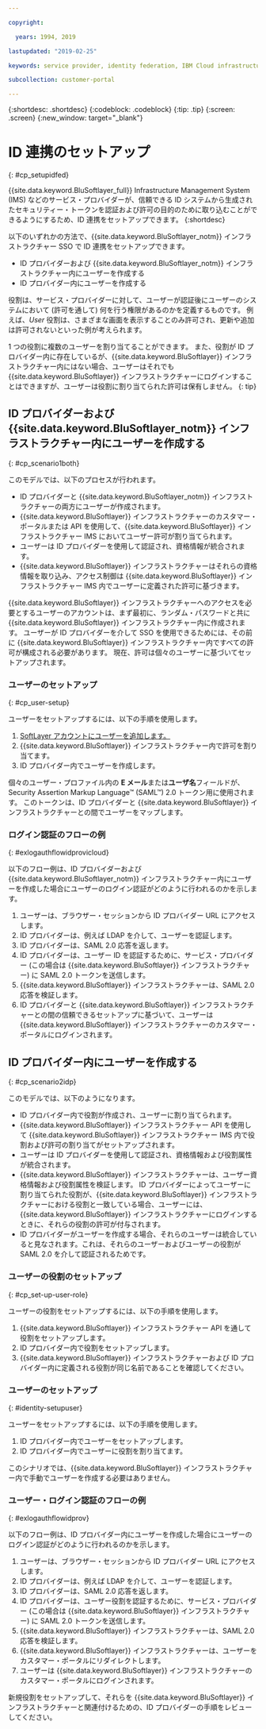 ```yaml
---

copyright:

  years: 1994, 2019

lastupdated: "2019-02-25"

keywords: service provider, identity federation, IBM Cloud infrastructure SSO

subcollection: customer-portal 

---
```


{:shortdesc: .shortdesc}
{:codeblock: .codeblock}
{:tip: .tip}
{:screen: .screen}
{:new_window: target="_blank"}

# ID 連携のセットアップ
{: #cp_setupidfed}

{{site.data.keyword.BluSoftlayer_full}} Infrastructure Management System (IMS) などのサービス・プロバイダーが、信頼できる ID システムから生成されたセキュリティー・トークンを認証および許可の目的のために取り込むことができるようにするため、ID 連携をセットアップできます。
{:shortdesc}

以下のいずれかの方法で、{{site.data.keyword.BluSoftlayer_notm}} インフラストラクチャー SSO で ID 連携をセットアップできます。
* ID プロバイダーおよび {{site.data.keyword.BluSoftlayer_notm}} インフラストラクチャー内にユーザーを作成する
* ID プロバイダー内にユーザーを作成する

役割は、サービス・プロバイダーに対して、ユーザーが認証後にユーザーのシステムにおいて (許可を通して) 何を行う権限があるのかを定義するものです。 例えば、*User* 役割は、さまざまな画面を表示することのみ許可され、更新や追加は許可されないといった例が考えられます。

1 つの役割に複数のユーザーを割り当てることができます。 また、役割が ID プロバイダー内に存在しているが、{{site.data.keyword.BluSoftlayer}} インフラストラクチャー内にはない場合、ユーザーはそれでも {{site.data.keyword.BluSoftlayer}} インフラストラクチャーにログインすることはできますが、ユーザーは役割に割り当てられた許可は保有しません。
{: tip}


## ID プロバイダーおよび {{site.data.keyword.BluSoftlayer_notm}} インフラストラクチャー内にユーザーを作成する
{: #cp_scenario1both}

このモデルでは、以下のプロセスが行われます。
* ID プロバイダーと {{site.data.keyword.BluSoftlayer_notm}} インフラストラクチャーの両方にユーザーが作成されます。
* {{site.data.keyword.BluSoftlayer}} インフラストラクチャーのカスタマー・ポータルまたは API を使用して、{{site.data.keyword.BluSoftlayer}} インフラストラクチャー IMS においてユーザー許可が割り当てられます。
* ユーザーは ID プロバイダーを使用して認証され、資格情報が統合されます。
* {{site.data.keyword.BluSoftlayer}} インフラストラクチャーはそれらの資格情報を取り込み、アクセス制御は {{site.data.keyword.BluSoftlayer}} インフラストラクチャー IMS 内でユーザーに定義された許可に基づきます。

{{site.data.keyword.BluSoftlayer}} インフラストラクチャーへのアクセスを必要とするユーザーのアカウントは、まず最初に、ランダム・パスワードと共に {{site.data.keyword.BluSoftlayer}} インフラストラクチャー内に作成されます。 ユーザーが ID プロバイダーを介して SSO を使用できるためには、その前に {{site.data.keyword.BluSoftlayer}} インフラストラクチャー内ですべての許可が構成される必要があります。 現在、許可は個々のユーザーに基づいてセットアップされます。

### ユーザーのセットアップ
{: #cp_user-setup}

ユーザーをセットアップするには、以下の手順を使用します。

1. [SoftLayer アカウントにユーザーを追加します。](/docs/customer-portal?topic=customer-portal-customerportal_addusertocpacct#customerportal_addusertocpacct)
2. {{site.data.keyword.BluSoftlayer}} インフラストラクチャー内で許可を割り当てます。
3. ID プロバイダー内でユーザーを作成します。

個々のユーザー・プロファイル内の **E メール**または**ユーザ名**フィールドが、Security Assertion Markup Language&trade; (SAML&trade;) 2.0 トークン用に使用されます。 このトークンは、ID プロバイダーと {{site.data.keyword.BluSoftlayer}} インフラストラクチャーとの間でユーザーをマップします。

### ログイン認証のフローの例
{: #exlogauthflowidprovicloud}

以下のフロー例は、ID プロバイダーおよび {{site.data.keyword.BluSoftlayer_notm}} インフラストラクチャー内にユーザーを作成した場合にユーザーのログイン認証がどのように行われるのかを示します。
1. ユーザーは、ブラウザー・セッションから ID プロバイダー URL にアクセスします。
2. ID プロバイダーは、例えば LDAP を介して、ユーザーを認証します。
3. ID プロバイダーは、SAML 2.0 応答を返します。
4. ID プロバイダーは、ユーザー ID を認証するために、サービス・プロバイダー (この場合は {{site.data.keyword.BluSoftlayer}} インフラストラクチャー) に SAML 2.0 トークンを送信します。
5. {{site.data.keyword.BluSoftlayer}} インフラストラクチャーは、SAML 2.0 応答を検証します。
6. ID プロバイダーと {{site.data.keyword.BluSoftlayer}} インフラストラクチャーとの間の信頼できるセットアップに基づいて、ユーザーは {{site.data.keyword.BluSoftlayer}} インフラストラクチャーのカスタマー・ポータルにログインされます。


## ID プロバイダー内にユーザーを作成する
{: #cp_scenario2idp}

このモデルでは、以下のようになります。
* ID プロバイダー内で役割が作成され、ユーザーに割り当てられます。
* {{site.data.keyword.BluSoftlayer}} インフラストラクチャー API を使用して {{site.data.keyword.BluSoftlayer}} インフラストラクチャー IMS 内で役割および許可の割り当てがセットアップされます。
* ユーザーは ID プロバイダーを使用して認証され、資格情報および役割属性が統合されます。
* {{site.data.keyword.BluSoftlayer}} インフラストラクチャーは、ユーザー資格情報および役割属性を検証します。 ID プロバイダーによってユーザーに割り当てられた役割が、{{site.data.keyword.BluSoftlayer}} インフラストラクチャーにおける役割と一致している場合、ユーザーには、{{site.data.keyword.BluSoftlayer}} インフラストラクチャーにログインするときに、それらの役割の許可が付与されます。
* ID プロバイダーがユーザーを作成する場合、それらのユーザーは統合していると見なされます。これは、それらのユーザーおよびユーザーの役割が SAML 2.0 を介して認証されるためです。

### ユーザーの役割のセットアップ
{: #cp_set-up-user-role}

ユーザーの役割をセットアップするには、以下の手順を使用します。

1. {{site.data.keyword.BluSoftlayer}} インフラストラクチャー API を通して役割をセットアップします。
2. ID プロバイダー内で役割をセットアップします。
3. {{site.data.keyword.BluSoftlayer}} インフラストラクチャーおよび ID プロバイダー内に定義される役割が同じ名前であることを確認してください。

### ユーザーのセットアップ
{: #identity-setupuser}

ユーザーをセットアップするには、以下の手順を使用します。

1. ID プロバイダー内でユーザーをセットアップします。
2. ID プロバイダー内でユーザーに役割を割り当てます。

このシナリオでは、{{site.data.keyword.BluSoftlayer}} インフラストラクチャー内で手動でユーザーを作成する必要はありません。

### ユーザー・ログイン認証のフローの例
{: #exlogauthflowidprov}

以下のフロー例は、ID プロバイダー内にユーザーを作成した場合にユーザーのログイン認証がどのように行われるのかを示します。
1. ユーザーは、ブラウザー・セッションから ID プロバイダー URL にアクセスします。
2. ID プロバイダーは、例えば LDAP を介して、ユーザーを認証します。
3. ID プロバイダーは、SAML 2.0 応答を返します。
4. ID プロバイダーは、ユーザー役割を認証するために、サービス・プロバイダー (この場合は {{site.data.keyword.BluSoftlayer}} インフラストラクチャー) に SAML 2.0 トークンを送信します。
5. {{site.data.keyword.BluSoftlayer}} インフラストラクチャーは、SAML 2.0 応答を検証します。
6. {{site.data.keyword.BluSoftlayer}} インフラストラクチャーは、ユーザーをカスタマー・ポータルにリダイレクトします。
7. ユーザーは {{site.data.keyword.BluSoftlayer}} インフラストラクチャーのカスタマー・ポータルにログインされます。

新規役割をセットアップして、それらを {{site.data.keyword.BluSoftlayer}} インフラストラクチャーと関連付けるための、ID プロバイダーの手順をレビューしてください。
